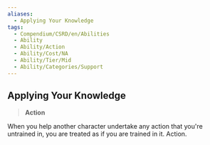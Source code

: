 ```yaml
---
aliases:
  - Applying Your Knowledge
tags:
  - Compendium/CSRD/en/Abilities
  - Ability
  - Ability/Action
  - Ability/Cost/NA
  - Ability/Tier/Mid
  - Ability/Categories/Support
---
```

  
    
## Applying Your Knowledge    
>**Action**  
    
When you help another character undertake any action that you're untrained in, you are treated as if you are trained in it. Action.